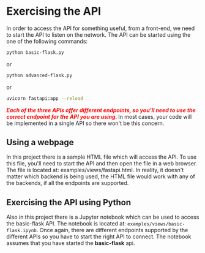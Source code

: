 # Exercising the API 

In order to access the API for something useful, from a front-end, we need to start the API to listen on the network.  The API can be started using the one of the following commands:
```bash
python basic-flask.py
```
or 
```bash
python advanced-flask.py
```
or
```bash
uvicorn fastapi:app --reload
```

<span style="color:red; font-weight:bold; font-style:italic">Each of the three APIs offer different endpoints, so you'll need to use the correct endpoint for the API you are using.
</span>In most cases, your code will be implemented in a single API so there won't be this concern.


## Using a webpage

In this project there is a sample HTML file which will access the API.  To use this file, you'll need to start the API and then open the file in a web browser.  The file is located at: examples/views/fastapi.html.  In reality, it doesn't matter which backend is being used, the HTML file would work with any of the backends, if all the endpoints are supported.  

## Exercising the API using Python
Also in this project there is a Jupyter notebook which can be used to access the basic-flask API.  The notebook is located at: `examples/views/basic-flask.ipynb`.  Once again, there are different endpoints supported by the different APIs so you have to start the right API to connect.  The notebook assumes that you have started the **basic-flask** api.